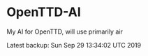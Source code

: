 # OpenTTD-AI
My AI for OpenTTD, will use primarily air

Latest backup: Sun Sep 29 13:34:02 UTC 2019
